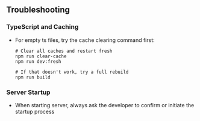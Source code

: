 ## Troubleshooting

### TypeScript and Caching
- For empty ts files, try the cache clearing command first:
  ```
  # Clear all caches and restart fresh
  npm run clear-cache
  npm run dev:fresh

  # If that doesn't work, try a full rebuild
  npm run build
  ```

### Server Startup
- When starting server, always ask the developer to confirm or initiate the startup process